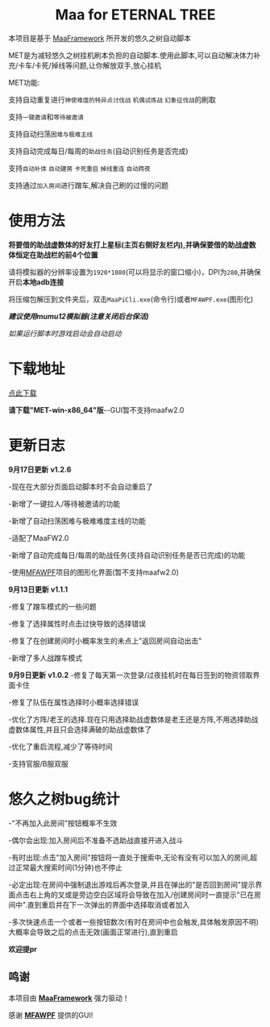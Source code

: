 <!-- markdownlint-disable MD033 MD041 -->
<p align="center">
</p>

<div align="center">

# Maa for ETERNAL TREE

</div>

本项目是基于 [MaaFramework](https://github.com/MaaXYZ/MaaFramework) 所开发的悠久之树自动脚本

MET是为减轻悠久之树挂机刷本负担的自动脚本.使用此脚本,可以自动解决体力补充/卡车/卡死/掉线等问题,让你解放双手,放心挂机

MET功能:

支持自动重复进行`神使难度的特异点讨伐战` `机偶试炼战` `幻象征伐战`的刷取

支持`一键邀请`和`等待被邀请`

支持自动扫荡`困难与极难主线`

支持自动完成每日/每周的`助战任务`(自动识别任务是否完成)

支持`自动补体` `自动建房` `卡死重启` `掉线重连` `自动跨夜`

支持通过`加入房间`进行蹭车,解决自己刷的过慢的问题

# 使用方法

**将要借的助战虚数体的好友打上星标(主页右侧好友栏内),并确保要借的助战虚数体恒定在助战栏的前4个位置**

请将模拟器的分辨率设置为`1920*1080`(可以将显示的窗口缩小)，DPI为`280`,并确保开启**本地adb连接**

将压缩包解压到文件夹后，双击`MaaPiCli.exe`(命令行)或者`MFAWPF.exe`(图形化)

***建议使用mumu12模拟器(注意关闭后台保活)***

*如果运行脚本时游戏启动会自动启动*

# 下载地址
[点此下载](https://github.com/shanchuan001/MET/releases)

**请下载"MET-win-x86_64"版**--GUI暂不支持maafw2.0


# 更新日志
**9月17日更新**  **v1.2.6**

  -现在在大部分页面启动脚本时不会自动重启了

  -新增了一键拉人/等待被邀请的功能

  -新增了自动扫荡困难与极难难度主线的功能

  -适配了MaaFW2.0

  -新增了自动完成每日/每周的助战任务(支持自动识别任务是否已完成)的功能
  
  -使用[MFAWPF](https://github.com/SweetSmellFox/MFAWPF)项目的图形化界面(暂不支持maafw2.0)

**9月13日更新**  **v1.1.1**

  -修复了蹭车模式的一些问题

  -修复了选择属性时点击过快导致的选择错误

  -修复了在创建房间时小概率发生的未点上"返回房间自动出击"

  -新增了多人战蹭车模式

**9月9日更新**  **v1.0.2**
  -修复了每天第一次登录/过夜挂机时在每日签到的物资领取界面卡住
  
  -修复了队伍在属性选择时小概率选择错误
  
  -优化了方阵/老王的选择.现在只用选择助战虚数体是老王还是方阵,不用选择助战虚数体属性,并且只会选择满破的助战虚数体了
  
  -优化了重启流程,减少了等待时间

  -支持官服/B服双服

# 悠久之树bug统计

  -"不再加入此房间"按钮概率不生效

  -偶尔会出现:加入房间后不准备不选助战直接开进入战斗

  -有时出现:点击"加入房间"按钮将一直处于搜索中,无论有没有可以加入的房间,超过正常最大搜索时间(1分钟)也不停止

  -必定出现:在房间中强制退出游戏后再次登录,并且在弹出的"是否回到房间"提示界面点击右上角的叉或是旁边空白区域将会导致在加入/创建房间时一直提示"已在房间中".直到重启并在下一次弹出的界面中选择取消或者加入

  -多次快速点击一个或者一些按钮数次(有时在房间中也会触发,具体触发原因不明)大概率会导致之后的点击无效(画面正常进行),直到重启

  **欢迎提pr**

## 鸣谢

本项目由 **[MaaFramework](https://github.com/MaaXYZ/MaaFramework)** 强力驱动！
 
感谢 **[MFAWPF](https://github.com/SweetSmellFox/MFAWPF)** 提供的GUI!

